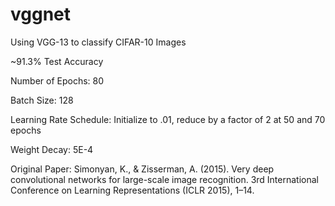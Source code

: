 # vggnet
Using VGG-13 to classify CIFAR-10 Images

~91.3% Test Accuracy

Number of Epochs: 80

Batch Size: 128

Learning Rate Schedule: Initialize to .01, reduce by a factor of 2 at 50 and 70 epochs

Weight Decay: 5E-4

Original Paper: 
Simonyan, K., & Zisserman, A. (2015). Very deep convolutional networks for large-scale image recognition. 3rd International Conference on Learning Representations (ICLR 2015), 1–14.


